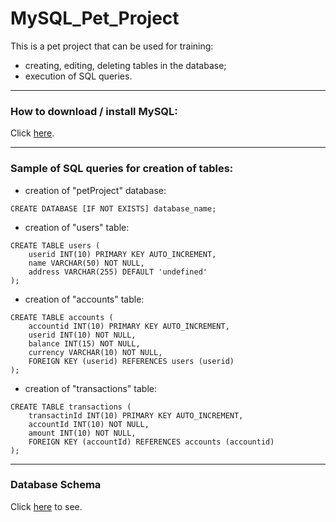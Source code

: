 # MySQL_Pet_Project

This is a pet project that can be used for training:
* creating, editing, deleting tables in the database;
* execution of SQL queries.

---
### How to download / install MySQL: 
Click [here](https://metanit.com/sql/mysql/).

---
### Sample of SQL queries for creation of tables:

* creation of "petProject" database:
```
CREATE DATABASE [IF NOT EXISTS] database_name;
```

* creation of "users" table:
```
CREATE TABLE users (                                      
    userid INT(10) PRIMARY KEY AUTO_INCREMENT,
    name VARCHAR(50) NOT NULL,
    address VARCHAR(255) DEFAULT 'undefined'
);
```

* creation of "accounts" table:
```
CREATE TABLE accounts (
	accountid INT(10) PRIMARY KEY AUTO_INCREMENT, 
	userid INT(10) NOT NULL, 
	balance INT(15) NOT NULL, 
	currency VARCHAR(10) NOT NULL,
	FOREIGN KEY (userid) REFERENCES users (userid)
);
```

* creation of "transactions" table:
```
CREATE TABLE transactions (
	transactinId INT(10) PRIMARY KEY AUTO_INCREMENT, 
	accountId INT(10) NOT NULL, 
	amount INT(10) NOT NULL,
	FOREIGN KEY (accountId) REFERENCES accounts (accountid)	
);
```

---
### Database Schema
Click [here](https://drive.google.com/file/d/1wjj9mjF_qgc6dLr7YDHIngZGSVPlxGhL/view?usp=share_link) to see.
